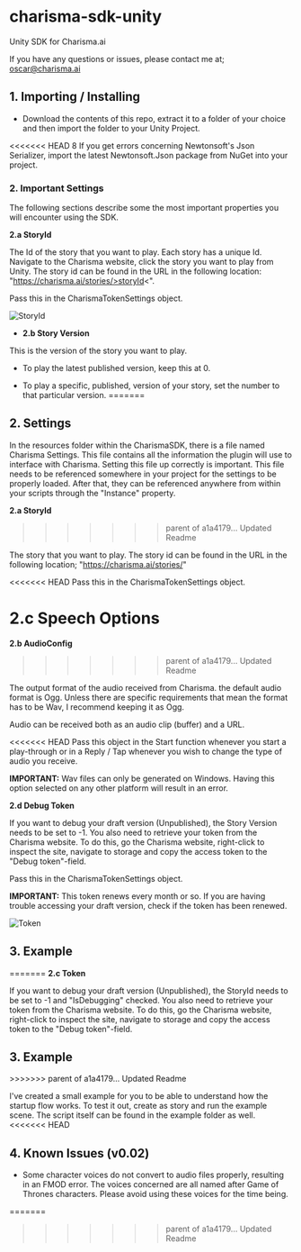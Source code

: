 # charisma-sdk-unity
Unity SDK for Charisma.ai

If you have any questions or issues, please contact me at; oscar@charisma.ai

<h2> 1. Importing / Installing </h2> 

* Download the contents of this repo, extract it to a folder of your choice and then import the folder to your Unity Project. 

<<<<<<< HEAD
8 If you get errors concerning Newtonsoft's Json Serializer, import the latest Newtonsoft.Json package from NuGet into your project.

### 2. Important Settings 

The following sections describe some the most important properties you will encounter using the SDK.

  **2.a StoryId**
  
  The Id of the story that you want to play. Each story has a unique Id. Navigate to the Charisma website, click the story you want to play from Unity. The story id can be found in the URL in the following location: 
  "https://charisma.ai/stories/>storyId<". 
  
  Pass this in the CharismaTokenSettings object.
  
  ![StoryId](https://i.ibb.co/sPqS9n2/StoryId.png)
  
  * **2.b Story Version**
  
  This is the version of the story you want to play. 
  
  * To play the latest published version, keep this at 0. 
  
  * To play a specific, published, version of your story, set the number to that particular version. 
=======
<h2> 2. Settings </h2>

In the resources folder within the CharismaSDK, there is a file named Charisma Settings. This file contains all the information the plugin will use to interface with Charisma. Setting this file up correctly is important. This file needs to be referenced somewhere
in your project for the settings to be properly loaded. After that, they can be referenced anywhere from within your scripts through the "Instance" property.

  <b> 2.a StoryId </b> 
>>>>>>> parent of a1a4179... Updated Readme
  
  The story that you want to play. The story id can be found in the URL in the following location; 
  "https://charisma.ai/stories/<StoryId>"
  
<<<<<<< HEAD
   Pass this in the CharismaTokenSettings object.
  
  **2.c Speech Options**
=======
  <b> 2.b AudioConfig </b>
>>>>>>> parent of a1a4179... Updated Readme
  
  The output format of the audio received from Charisma. the default audio format is Ogg. 
  Unless there are specific requirements that mean the format has to be Wav, I recommend keeping it as Ogg. 
  
  Audio can be received both as an audio clip (buffer) and a URL.
  
<<<<<<< HEAD
  Pass this object in the Start function whenever you start a play-through or in a Reply / Tap whenever you wish to change the type of audio you receive.
  
  **IMPORTANT:** Wav files can only be generated on Windows. Having this option selected on any other platform will result in an error.
  
  **2.d Debug Token**
  
  If you want to debug your draft version (Unpublished), the Story Version needs to be set to -1. 
  You also need to retrieve your token from the Charisma website. To do this, go the Charisma website, right-click to inspect the site,
  navigate to storage and copy the access token to the "Debug token"-field.
  
   Pass this in the CharismaTokenSettings object.
  
  **IMPORTANT:** This token renews every month or so. If you are having trouble accessing your draft version, check if the token has been renewed.
  
  ![Token](https://i.ibb.co/hfJk0H7/Token.png)
  
## 3. Example
=======
  <b> 2.c Token </b>
  
  If you want to debug your draft version (Unpublished), the StoryId needs to be set to -1 and "IsDebugging" checked. 
  You also need to retrieve your token from the Charisma website. To do this, go the Charisma website, right-click to inspect the site,
  navigate to storage and copy the access token to the "Debug token"-field.
  
<h2> 3. Example </h2>
>>>>>>> parent of a1a4179... Updated Readme

I've created a small example for you to be able to understand how the startup flow works. To test it out, create as story and run the example scene. 
The script itself can be found in the example folder as well.
<<<<<<< HEAD

## 4. Known Issues (v0.02)

* Some character voices do not convert to audio files properly, resulting in an FMOD error. The voices concerned are all named after Game of Thrones characters. Please avoid using these voices for the time being. 


=======
>>>>>>> parent of a1a4179... Updated Readme
